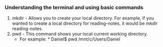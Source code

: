 ### Understanding the terminal and using basic commands

1. mkdir - Allows you to create your local directory. For example, if you wanted to create a local directory for reading-notes, it would be mkdir reading-notes.
2. pwd - This command shows your local current working directory.
    * For example:
            * Daniel$ pwd
              /mnt/c/Users/Daniel

